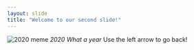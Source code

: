```yaml
---
layout: slide
title: "Welcome to our second slide!"
---
```

![2020 meme](https://brobible.com/wp-content/uploads/2020/01/daily-funny-pics-best-memes.jpg?quality=90&w=650)
*2020 What a year*
Use the left arrow to go back!
